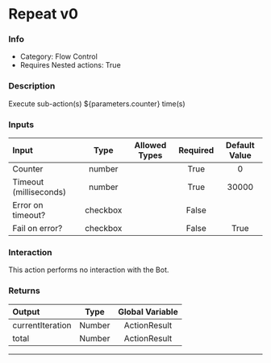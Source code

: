 # Repeat v0

### Info

- Category: Flow Control
- Requires Nested actions: True


### Description
Execute sub-action(s) ${parameters.counter} time(s)


### Inputs

| Input | Type | Allowed Types | Required |  Default Value |
| :--- | :---: | :---: | :---: | :---: |
| Counter | number |  | True | 0 |
| Timeout (milliseconds) | number |  | True | 30000 |
| Error on timeout? | checkbox |  | False |  |
| Fail on error? | checkbox |  | False | True |


### Interaction
This action performs no interaction with the Bot.

### Returns

| Output | Type | Global Variable |
| :--- | :---: | :---: |
| currentIteration | Number | ActionResult |
| total | Number | ActionResult |

---